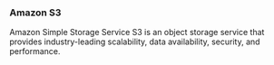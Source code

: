### Amazon S3

Amazon Simple Storage Service S3 is an object storage service that provides industry-leading scalability, data availability, security, and performance.
